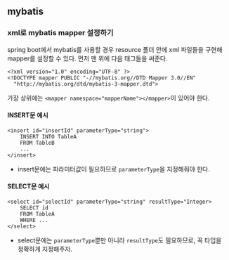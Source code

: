 ## mybatis

### xml로 mybatis mapper 설정하기
spring boot에서 mybatis를 사용할 경우 resource 폴더 안에 xml 파일들을 구현해 mapper를 설정할 수 있다.
먼저 맨 위에 다음 태그들을 써준다.
```
<?xml version="1.0" encoding="UTF-8" ?>
<!DOCTYPE mapper PUBLIC "-//mybatis.org//DTD Mapper 3.0//EN"
  "http://mybatis.org/dtd/mybatis-3-mapper.dtd">
```
가장 상위에는 `<mapper namespace="mapperName"></mapper>`이 있어야 한다.

#### INSERT문 예시
```
<insert id="insertId" parameterType="string">
    INSERT INTO TableA
    FROM TableB
    ...
</insert>
```
* insert문에는 파라미터값이 필요하므로 `parameterType`을 지정해줘야 한다.

#### SELECT문 예시
```
<select id="selectId" parameterType="string" resultType="Integer>
    SELECT id
    FROM TableA
    WHERE ...
</select>
```
* select문에는 `parameterType`뿐만 아니라 `resultType`도 필요하므로, 꼭 타입을 정확하게 지정해주자.